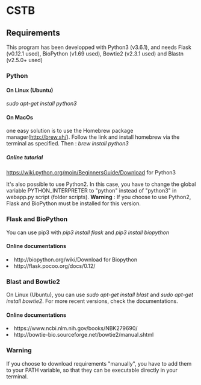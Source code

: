 # CSTB

## Requirements 

This program has been developped with Python3 (v3.6.1), and needs Flask (v0.12.1 used), BioPython (v1.69 used), Bowtie2 (v2.3.1 used) and Blastn (v2.5.0+ used) 

### Python

#### On Linux (Ubuntu) 
*sudo apt-get install python3*

#### On MacOs  
one easy solution is to use the Homebrew package manager(http://brew.sh/). Follow the link and install homebrew via the terminal as specified. 
Then : *brew install python3*

##### Online tutorial 
https://wiki.python.org/moin/BeginnersGuide/Download for Python3

It's also possible to use Python2. In this case, you have to change the global variable PYTHON_INTERPRETER to "python" instead of "python3" in webapp.py script (folder scripts). **Warning** : If you choose to use Python2, Flask and BioPython must be installed for this version.   

### Flask and BioPython 
You can use pip3 with *pip3 install flask* and *pip3 install biopython*

#### Online documentations
<li>http://biopython.org/wiki/Download for Biopython </li>
<li> http://flask.pocoo.org/docs/0.12/ </li>

### Blast and Bowtie2 

On Linux (Ubuntu), you can use *sudo apt-get install blast* and *sudo apt-get install bowtie2*. 
For more recent versions, check the documentations. 
#### Online documentations 
<li> https://www.ncbi.nlm.nih.gov/books/NBK279690/ </li> 
<li> http://bowtie-bio.sourceforge.net/bowtie2/manual.shtml </li> 

### Warning 
If you choose to download requirements "manually", you have to add them to your PATH variable, so that they can be executable directly in your terminal.  






